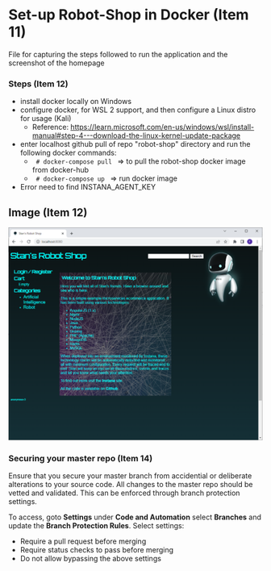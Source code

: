 # Set-up Robot-Shop in Docker (Item 11)

File for capturing the steps followed to run the application and the screenshot of the homepage

### Steps (Item 12)
- install docker locally on Windows
- configure docker, for WSL 2 support, and then configure a Linux distro for usage (Kali)
    - Reference: https://learn.microsoft.com/en-us/windows/wsl/install-manual#step-4---download-the-linux-kernel-update-package
- enter localhost github pull of repo "robot-shop" directory and run the following docker commands: 
    - <code> # docker-compose pull </code> => to pull the robot-shop docker image from docker-hub
    - <code> # docker-compose up </code> => run docker image
- Error need to find INSTANA_AGENT_KEY


## Image (Item 12)
![image](https://github.com/sonikp/robot-shop/blob/master/mf-exercise/StansRobotShop-Image-01.png)

### Securing your master repo (Item 14)
Ensure that you secure your master branch from accidential or deliberate alterations to your source code. All changes to the master repo should be vetted and validated. This can be enforced through branch protection settings. 

To access, goto **Settings** under **Code and Automation** select **Branches** and update the **Branch Protection Rules**.
Select settings:
- Require a pull request before merging
- Require status checks to pass before merging
- Do not allow bypassing the above settings

